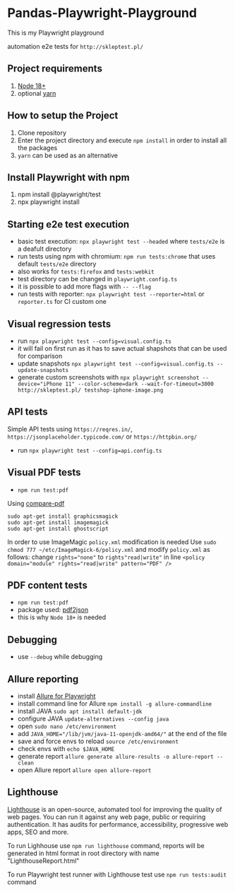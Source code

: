 # Pandas-Playwright-Playground

This is my Playwright playground

automation e2e tests for `http://skleptest.pl/`

## Project requirements

1. [Node 18+](https://nodejs.org/en/docs/)
2. optional [yarn](https://yarnpkg.com/package/doc)

## How to setup the Project

1. Clone repository
2. Enter the project directory and execute `npm install` in order to install all the packages
3. `yarn` can be used as an alternative

## Install Playwright with npm

1. npm install @playwright/test
2. npx playwright install

## Starting e2e test execution

- basic test execution: `npx playwright test --headed` where `tests/e2e` is a deafult directory
- run tests using npm with chromium: `npm run tests:chrome` that uses default `tests/e2e` directory
- also works for `tests:firefox` and `tests:webkit`
- test directory can be changed in `playwright.config.ts`
- it is possible to add more flags with `-- --flag`
- run tests with reporter: `npx playwright test --reporter=html` or `reporter.ts` for CI custom one

## Visual regression tests

- run `npx playwright test --config=visual.config.ts`
- it will fail on first run as it has to save actual shapshots that can be used for comparison
- update snapshots `npx playwright test --config=visual.config.ts --update-snapshots`
- generate custom screenshots with `npx playwright screenshot --device="iPhone 11" --color-scheme=dark --wait-for-timeout=3000 http://skleptest.pl/ testshop-iphone-image.png`

## API tests

Simple API tests using `https://reqres.in/`, `https://jsonplaceholder.typicode.com/` or `https://httpbin.org/`

- run `npx playwright test --config=api.config.ts`

## Visual PDF tests

- `npm run test:pdf`

Using [compare-pdf](https://www.npmjs.com/package/compare-pdf)

```
sudo apt-get install graphicsmagick
sudo apt-get install imagemagick
sudo apt-get install ghostscript
```

In order to use ImageMagic `policy.xml` modification is needed
Use `sudo chmod 777 ~/etc/ImageMagick-6/policy.xml` and modify `policy.xml` as follows:
change `rights="none"` to `rights"read|write"` in line `<policy domain="module" rights="read|write" pattern="PDF" />`

## PDF content tests

- `npm run test:pdf`
- package used: [pdf2json](https://www.npmjs.com/package/pdf2json)
- this is why `Node 18+` is needed

## Debugging

- use `--debug` while debugging

## Allure reporting

- install [Allure for Playwright](https://github.com/allure-framework/allure-js/blob/master/packages/allure-playwright/README.md)
- install command line for Allure `npm install -g allure-commandline`
- install JAVA `sudo apt install default-jdk`
- configure JAVA `update-alternatives --config java`
- open `sudo nano /etc/environment`
- add `JAVA_HOME="/lib/jvm/java-11-openjdk-amd64/"` at the end of the file
- save and force envs to reload `source /etc/environment`
- check envs with `echo $JAVA_HOME`
- generate report `allure generate allure-results -o allure-report --clean`
- open Allure report `allure open allure-report`

## Lighthouse

[Lighthouse](https://developer.chrome.com/docs/lighthouse/overview/#cli) is an open-source, automated tool for improving the quality of web pages. You can run it against any web page, public or requiring authentication. It has audits for performance, accessibility, progressive web apps, SEO and more.

To run Lighhouse use `npm run lighthouse` command, reports will be generated in html format in root directory with name "LighthouseReport.html"

To run Playwright test runner with Lighthouse test use `npm run tests:audit` command
